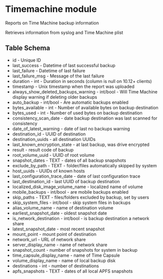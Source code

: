 Timemachine module
==================

Reports on Time Machine backup information 

Retrieves information from syslog and Time Machine plist

Table Schema
-----

* id - Unique ID
* last_success - Datetime of last successful backup
* last_failure - Datetime of last failure
* last_failure_msg - Message of the last failure
* duration - int - Duration in seconds (column is null on 10.12+ clients)
* timestamp - Unix timestamp when the report was uploaded
* always_show_deleted_backups_warning - int/bool - Will Time Machine display warning if deleting older backups
* auto_backup - int/bool - Are automatic backups enabled
* bytes_available - int - Number of available bytes on backup destination
* bytes_used - int - Number of used bytes on backup destination
* consistency_scan_date - date backup destination was last scanned for consistency
* date_of_latest_warning - date of last no backups warning
* destination_id - UUID of destination
* destination_uuids - all destination UUIDs
* last_known_encryption_state - at last backup, was drive encrypted
* result - result code of backup
* root_volume_uuid - UUID of root volume
* snapshot_dates - TEXT - dates of all backup snapshots
* exclude_by_path - TEXT - folder/files automatically skipped by system
* host_uuids - UUIDs of known hosts
* last_configuration_trace_date - date of last configuration trace
* last_destination_id - last UUID of backup destination
* localized_disk_image_volume_name - localized name of volume
* mobile_backups - int/bool - are mobile backups enabled
* skip_paths - TEXT - files/folders excluded by backup, set by users
* skip_system_files - int/bool - skip system files in backups
* alias_volume_name - name of destination volume
* earliest_snapshot_date - oldest snapshot date
* is_network_destination - int/bool - is backup destination a network share
* latest_snapshot_date - most recent snapshot
* mount_point - mount point of destination
* network_url - URL of network share
* server_display_name - name of network share
* snapshot_count - number of snapshots for system in backup
* time_capsule_display_name - name of Time Capsule
* volume_display_name - name of local backup disk
* destinations - int - number of destinations
* apfs_snapshots - TEXT - dates of all local APFS snapshots
